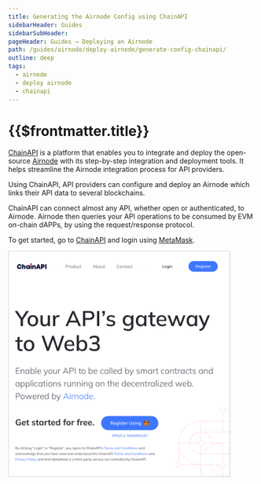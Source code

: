 ```yaml
---
title: Generating the Airnode Config using ChainAPI
sidebarHeader: Guides
sidebarSubHeader:
pageHeader: Guides → Deploying an Airnode
path: /guides/airnode/deploy-airnode/generate-config-chainapi/
outline: deep
tags:
  - airnode
  - deploy airnode
  - chainapi
---
```


<PageHeader/>

# {{$frontmatter.title}}

[ChainAPI](https://chainapi.com/) is a platform that enables you to integrate
and deploy the open-source
[Airnode](../../../reference/airnode/latest/understand/) with its step-by-step
integration and deployment tools. It helps streamline the Airnode integration
process for API providers.

Using ChainAPI, API providers can configure and deploy an Airnode which links
their API data to several blockchains.

ChainAPI can connect almost any API, whether open or authenticated, to Airnode.
Airnode then queries your API operations to be consumed by EVM on-chain dAPPs,
by using the request/response protocol.

To get started, go to [ChainAPI<ExternalLinkImage/>](https://chainapi.com/) and
login using [MetaMask<ExternalLinkImage/>](https://metamask.io/).

<img src="./src/chainapi.png" width="450" style="border:solid lightgrey 1px;">
